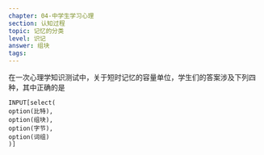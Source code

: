 ```yaml
---
chapter: 04-中学生学习心理
section: 认知过程
topic: 记忆的分类
level: 识记
answer: 组块
tags:
---
```


在一次心理学知识测试中，关于短时记忆的容量单位，学生们的答案涉及下列四种，其中正确的是

```meta-bind
INPUT[select(
option(比特),
option(组块),
option(字节),
option(词组)
)]
```